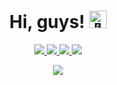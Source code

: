 <h1 align="center">Hi, guys! <img src="https://github.com/wervlad/wervlad/assets/24524555/766d336d-b87d-44ba-807c-c51de2bc6b4d" width="28px" alt="👋"></h1>

<p align="center">
  <a href="https://github.com/mmaxim2710">
    <img src="http://github-profile-summary-cards.vercel.app/api/cards/profile-details?username=mmaxim2710&theme=transparent" />
  </a>
  <a href="https://github.com/mmaxim2710">
    <img src="https://github-readme-streak-stats.herokuapp.com/?user=mmaxim2710&hide_border=true&card_width=338&theme=transparent" />
  </a>
  <a href="https://github.com/mmaxim2710">
    <img src="http://github-profile-summary-cards.vercel.app/api/cards/stats?username=mmaxim2710&theme=transparent" />
  </a>
  <a href="https://github.com/mmaxim2710">
    <img src="https://github-readme-stats.vercel.app/api/top-langs/?username=mmaxim2710&langs_count=10&exclude_repo=&hide=jupyter%20notebook,vim%20script,cmake,makefile,batchfile,emacs%20lisp,css,html&layout=default&card_width=699&hide_border=true&theme=transparent" />
  </a>
</p>

<p align="center">
  <a href="https://github.com/mmaxim2710">
    <img src="https://komarev.com/ghpvc/?username=mmaxim2710&color=blue&style=flat)" />
  </a>
</p>
<!--

Here are some ideas to get you started:

- 🔭 I’m currently working on ...
- 🌱 I’m currently learning ...
- 👯 I’m looking to collaborate on ...
- 🤔 I’m looking for help with ...
- 💬 Ask me about ...
- 📫 How to reach me: ...
- 😄 Pronouns: ...
- ⚡ Fun fact: ...
-->
